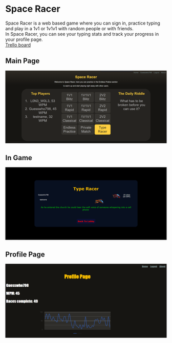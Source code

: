  # Space Racer
 Space Racer is a web based game where you can sign in, practice typing and play in a 1v1 or 1v1v1 with random people or with friends.  
 In Space Racer, you can see your typing stats and track your progress in your profile page.  
 [Trello board](https://trello.com/b/A06iBaBZ/%D7%A4%D7%A8%D7%95%D7%99%D7%99%D7%A7%D7%98)    
## Main Page  
![Main Page](https://github.com/guesswho798/Space-Racer/blob/main/static/images/Main%20Page.png)  
## In Game  
![Game Page](https://github.com/guesswho798/Space-Racer/blob/main/static/images/game.png)  
## Profile Page  
![Profile Page](https://github.com/guesswho798/Space-Racer/blob/main/static/images/profile%20page.png)
